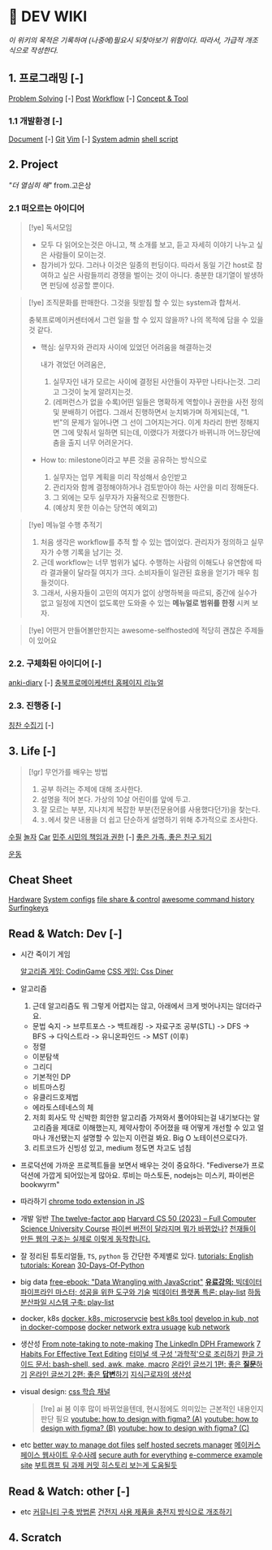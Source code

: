 #  DEV WIKI

  _이 위키의 목적은 기록하여 (나중에)필요시 되찾아보기 위함이다.
  따라서, 가급적 개조식으로 작성한다._


## 1. 프로그래밍 [-]

[ Problem Solving](/Programing/problem_solving/index.md) [-]
[ Post](/Programing/posts/index.md)
[ Workflow](/Programing/workflows/index.md) [-]
[ Concept & Tool](/Programing/concepts_and_tools/index.md)

### 1.1 개발환경 [-]

[ Document](/Programing/tools/documentation/index.md) [-]
[ Git](/Programing/tools/git_and_github/index.md)
[ Vim](/Programing/tools/vim/index.md) [-]
[ System admin](/Programing/tools/system_admin/index.md)
[ shell script](/Programing/tools/shell_script/index.md)


## 2. Project

_"더 열심히 해"_ from.고은상

### 2.1 떠오르는 아이디어

> [!ye] 독서모임
>
> - 모두 다 읽어오는것은 아니고, 책 소개를 보고, 듣고 자세히 이야기 나누고 싶은 사람들이 모이는것.
> - 참가비가 있다. 그러나 이것은 일종의 펀딩이다.
>   따라서 동일 기간 host로 참여하고 싶은 사람들끼리 경쟁을 벌이는 것이 아니다. 충분한 대기열이 발생하면
>   펀딩에 성공할 뿐이다.

> [!ye] 조직문화를 판매한다. 그것을 뒷받침 할 수 있는 system과 합쳐서.
>
> 충북프로메이커센터에서 그런 일을 할 수 있지 않을까? 나의 목적에 담을 수 있을 것 같다.
>
> - 핵심: 실무자와 관리자 사이에 있었던 어려움을 해결하는것
>
>   내가 겪었던 어려움은,
>
>   1. 실무자인 내가 모르는 사이에 결정된 사안들이 자꾸만 나타나는것. 그리고 그것이 늦게 알려지는것.
>   2. (레퍼런스가 없을 수록)어떤 일들은 명확하게 역할이나 권한을 사전 정의 및 분배하기 어렵다. 그래서 진행하면서 눈치봐가며 하게되는데, "1.번"의 문제가 일어나면 그 선이 그어지는거다. 이게 차라리 한번 정해지면 그에 맞춰서 일하면 되는데, 이랬다가 저랬다가 바뀌니까 어느장단에 춤을 출지 너무 어려운거다.
>
> - How to: milestone이라고 부른 것을 공유하는 방식으로
>
>   1. 실무자는 업무 계획을 미리 작성해서 승인받고
>   2. 관리자와 함께 결정해야하거나 검토받아야 하는 사안을 미리 정해둔다.
>   3. 그 외에는 모두 실무자가 자율적으로 진행한다.
>   4. (예상치 못한 이슈는 당연히 예외고)


> [!ye] 메뉴얼 수행 추적기
>
> 1. 처음 생각은 workflow를 추적 할 수 있는 앱이었다. 관리자가 정의하고 실무자가 수행 기록을 남기는 것.
> 2. 근데 workflow는 너무 범위가 넓다. 수행하는 사람의 이해도나 유연함에 따라 결과물이 달라질 여지가 크다. 소비자들이 일관된 효용을 얻기가 매우 힘들것이다.
> 3. 그래서, 사용자들이 고민의 여지가 없이 상명하복을 따르되, 중간에 실수가 없고 일정에 지연이 없도록만 도와줄 수 있는 **메뉴얼로 범위를 한정** 시켜 보자.


> [!ye] 어떤거 만들어볼만한지는 awesome-selfhosted에 적당히 괜찮은 주제들이 있어요

### 2.2. 구체화된 아이디어 [-]

[ anki-diary](/Project/ideas/anki-diary) [-]
[ 충북프로메이케센터 홈페이지 리뉴얼](/Project/ideas/충북프로메이케센터_홈페이지_리뉴얼)

### 2.3. 진행중 [-]

[ 칭찬 수집기](/Project/진행중/칭찬_수집기/index.md) [-]


## 3. Life [-]

> [!gr] 무언가를 배우는 방법
>
> 1. 공부 하려는 주제에 대해 조사한다.
> 2. 설명을 적어 본다. 가상의 10살 어린이를 앞에 두고.
> 3. 잘 모르는 부분, 지나치게 복잡한 부분(전문용어를 사용했다던가)을 찾는다.
> 4. `3.`에서 찾은 내용을 더 쉽고 단순하게 설명하기 위해 추가적으로 조사한다.


[ 수필](/Life/수필/index.md)
[ 놀자](/Life/play/index.md)
[ Car](/Life/car/index.md)
[ 민주 시민의 책임과 권한](/Life/democratic_citizen/index.md) [-]
[ 좋은 가족, 좋은 친구 되기](/Life/좋은_가족,_좋은_친구_되기/index.md)

[ 운동](/Life/운동/index.md)


## Cheat Sheet

  [ Hardware](/Cheat_Sheet/hardware_manage)
  [ System configs](/Cheat_Sheet/System_configs)
  [ file share & control](/Cheat_Sheet/file_share_&_control)
  [ awesome command history](/Cheat_Sheet/awesome_command_history)
  [ Surfingkeys](/Cheat_Sheet/Surfingkeys)


## Read & Watch: Dev [-]

- 시간 죽이기 게임

  [ 알고리즘 게임: CodinGame](https://www.codingame.com/training)
  [CSS 게임: Css Diner](https://flukeout.github.io/)

- 알고리즘

  1. 근데 알고리즘도 뭐 그렇게 어렵지는 않고, 아래에서 크게 벗어나지는 않더라구요.
    - 문법 숙지 -> 브루트포스 -> 백트래킹 -> 자료구조 공부(STL) -> DFS -> BFS -> 다익스트라 -> 유니온파인드 -> MST
     (이후)
    - 정렬
    - 이분탐색
    - 그리디
    - 기본적인 DP
    - 비트마스킹
    - 유클리드호제법
    - 에라토스테네스의 체

  2. 저희 회사도 막 신박한 희안한 알고리즘 가져와서 풀어야되는걸 내기보다는 알고리즘을 제대로 이해했는지, 제약사항이 주어졌을 때 어떻게 개선할 수 있고 얼마나 개선됐는지 설명할 수 있는지 이런걸 봐요. Big O 노테이션으로다가.
  3. 리트코드가 신빙성 있고, medium 정도면 차고도 넘침


- 프로덕션에 가까운 프로젝트들을 보면서 배우는 것이 중요하다.
  "Fediverse가 프로덕션에 가깝게 되어있는게 많아요. 루비는 마스토돈, nodejs는 미스키, 파이썬은 bookwyrm"

- 따라하기
  [chrome todo extension in JS](https://www.youtube.com/watch?v=ny-L_KLrKIU)

- 개발 일반
  [The twelve-factor app](https://12factor.net/)
  [Harvard CS 50 (2023) – Full Computer Science University Course](https://www.youtube.com/watch?v=LfaMVlDaQ24)
  [파이썬 버전이 달라지며 뭐가 바뀌었나?](https://www.youtube.com/watch?v=XnfsucgWApE)
  [천재들이 만든 웹의 구조는 실제로 이렇게 동작합니다.](https://www.youtube.com/watch?v=po5_T3wSPJI)

- 잘 정리된 튜토리얼들, `TS`, `python` 등 간단한 주제별로 있다.
  [tutorials: English](https://www.squash.io/tutorials/)
  [tutorials: Korean](https://www.joinc.co.kr/w/architecture)
  [30-Days-Of-Python](https://github.com/Asabeneh/30-Days-Of-Python)

- big data
  [free-ebook: "Data Wrangling with JavaScript"](https://www.manning.com/books/data-wrangling-with-javascript?a_aid=datawranglingwithjavascript&a_bid=acc654f9)
  [**유료강의:** 빅데이터 파이프라인 마스터; 성공을 위한 도구와 기술](https://www.inflearn.com/course/%EB%B9%85%EB%8D%B0%EC%9D%B4%ED%84%B0-%ED%8C%8C%EC%9D%B4%ED%94%84%EB%9D%BC%EC%9D%B8-%EB%A7%88%EC%8A%A4%ED%84%B0?inst=dcf981c7&utm_source=instructor&utm_medium=referral&utm_campaign=inflearn_%ED%8A%B8%EB%9E%98%ED%94%BD_promotion-link)
  [빅데이터 플랫폼 특론: play-list](https://www.youtube.com/playlist?list=PLCsebpDZm0n6HYSDaNxKQYrNrD4Xk9meX)
  [하둡 분산파일 시스템 구축: play-list](https://www.youtube.com/watch?v=g6xIMSYjh0w&list=PLY-_9hx4ldZwYOjtfRT0MV2k9JcnTUYW2)

- docker, k8s
  [docker, k8s, microservcie](https://www.youtube.com/watch?v=xdqOxF2JqwU)
  [best k8s tool](https://www.youtube.com/watch?v=R0HlJsugOAE)
  [develop in kub, not in docker-compose](https://www.youtube.com/watch?v=RTo9Pvo_yiY)
  [docker network extra usuage](https://www.youtube.com/watch?v=bKFMS5C4CG0)
  [kub network](https://matthewpalmer.net/kubernetes-app-developer/articles/kubernetes-networking-guide-beginners.html)

- 생산성
  [From note-taking to note-making](https://nesslabs.com/from-note-taking-to-note-making)
  [The LinkedIn DPH Framework](https://linkedin.github.io/dph-framework/)
  [7 Habits For Effective Text Editing](https://www.youtube.com/watch?v=eX9m3g5J-XA)
  [터미널 색 구성 '과학적'으로 조리하기](https://c.innori.com/155)
  [한글 가이드 문서: bash-shell, sed, awk, make, macro](https://mug896.github.io/bash-shell/bug_reports.html)
  [온라인 글쓰기 1편: 좋은 **질문**하기](https://github.com/WieeRd/questionable/blob/master/i18n/ko.md#%EA%B0%84%EB%8B%A8-%EC%9A%94%EC%95%BD)
  [온라인 글쓰기 2편: 좋은 **답변**하기](https://edykim.com/ko/post/tech-has-a-toxic-tone-problem-lets-fix-it/)
  [지식근로자의 생산성](https://www.joinc.co.kr/w/knowledge-workder-productivity)

- visual design:
  [css 학습 채널](https://www.youtube.com/@lundeveloper)

  > [!re] ai 붐 이후 많이 바뀌었을텐데, 현시점에도 의미있는 근본적인 내용인지 판단 필요
  >   [youtube: how to design with figma? (A)](https://www.youtube.com/watch?v=6YpAl-U1ASU)
  >   [youtube: how to design with figma? (B)](https://www.youtube.com/watch?v=h1gtRXskgoY)
  >   [youtube: how to design with figma? (C)](https://www.youtube.com/watch?v=l3A9OcUd_Us)

- etc
  [better way to manage dot files](https://www.youtube.com/watch?v=tBoLDpTWVOM)
  [self hosted secrets manager](https://www.youtube.com/watch?v=7t5M4FXqs9E&list=WL&index=29)
  [메이커스페이스 웹사이트 우수사례](https://hanyang3d.kr/)
  [secure auth for everything](https://www.youtube.com/watch?v=N5unsATNpJk)
  [e-commerce example site](https://contents.clayful.store/)
  [부트캠프 팀 과제 커밋 히스토리 보는게 도움될듯](https://github.com/boostcampwm-2022)


## Read & Watch: other [-]

- etc
  [커뮤니티 구축 방법론](https://www.jianyang.co.kr/p/7-feat?utm_source=publication-search)
  [건전지 사용 제품을 충전지 방식으로 개조하기](https://www.youtube.com/watch?v=-zltotyU1Ek)


## 4. Scratch
